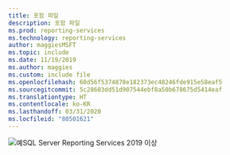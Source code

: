 ```yaml
---
title: 포함 파일
description: 포함 파일
ms.prod: reporting-services
ms.technology: reporting-services
author: maggiesMSFT
ms.topic: include
ms.date: 11/19/2019
ms.author: maggies
ms.custom: include file
ms.openlocfilehash: 60d56f5374878e182373ec48246fde915e58eaf5
ms.sourcegitcommit: 5c28603dd51d907544ebf8a50b678675d5414eaf
ms.translationtype: HT
ms.contentlocale: ko-KR
ms.lasthandoff: 03/31/2020
ms.locfileid: "80501621"
---
```

 ![예](media/yes-icon.png)SQL Server Reporting Services 2019 이상